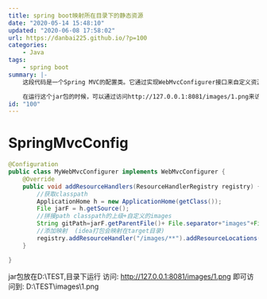 ```yaml
---
title: spring boot映射所在目录下的静态资源
date: "2020-05-14 15:48:10"
updated: "2020-06-08 17:58:02"
url: https://danbai225.github.io/?p=100
categories:
    - Java
tags:
    - spring boot
summary: |-
    这段代码是一个Spring MVC的配置类。它通过实现WebMvcConfigurer接口来自定义资源处理器，实现了addResourceHandlers方法。在这个方法中，它首先获取了应用的classpath路径，并拼接上自定义的路径/images。然后通过addResourceHandler方法将访问路径/images/**映射到实际文件的路径file:gitPath上。

    在运行这个jar包的时候，可以通过访问http://127.0.0.1:8081/images/1.png来访问到D:\TEST\images\1.png这个文件。也就是说，这个配置类为指定路径下的文件提供了访问的接口。
id: "100"
---
```


# SpringMvcConfig
```java
@Configuration
public class MyWebMvcConfigurer implements WebMvcConfigurer {
    @Override
    public void addResourceHandlers(ResourceHandlerRegistry registry) {
        //获取classpath
        ApplicationHome h = new ApplicationHome(getClass());
        File jarF = h.getSource();
        //拼接path classpath的上级+自定义的images
        String gitPath=jarF.getParentFile()+ File.separator+"images"+File.separator;
        //添加映射  (idea打包会映射在target目录)
        registry.addResourceHandler("/images/**").addResourceLocations("file:"+gitPath);
    }

}

```
jar包放在D:\TEST,目录下运行
访问:
http://127.0.0.1:8081/images/1.png
即可访问到:
D:\TEST\images\1.png
